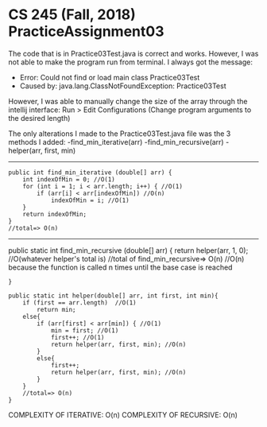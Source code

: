 # CS 245 (Fall, 2018) PracticeAssignment03

The code that is in Practice03Test.java is correct and works. However, I was not able to make the program run from terminal.
I always got the message:

* Error: Could not find or load main class Practice03Test
* Caused by: java.lang.ClassNotFoundException: Practice03Test

However, I was able to manually change the size of the array through the intellij interface: Run > Edit Configurations
(Change program arguments to the desired length)

The only alterations I made to the Practice03Test.java file was the 3 methods I added:
    -find_min_iterative(arr)
    -find_min_recursive(arr)
    -helper(arr, first, min)

---------
    public int find_min_iterative (double[] arr) {
        int indexOfMin = 0; //O(1)
        for (int i = 1; i < arr.length; i++) { //O(1)
            if (arr[i] < arr[indexOfMin]) //O(n)
                indexOfMin = i; //O(1)
        }
        return indexOfMin;
    }
    //total=> O(n)

---------

public static int find_min_recursive (double[] arr) {
        return helper(arr, 1, 0); //O(whatever helper's total is)
        //total of find_min_recursive=> O(n)
        //O(n) because the function is called n times until the base case is reached

    }

    public static int helper(double[] arr, int first, int min){
        if (first == arr.length)  //O(1)
            return min;
        else{
            if (arr[first] < arr[min]) { //O(1)
                min = first; //O(1)
                first++; //O(1)
                return helper(arr, first, min); //O(n)
            }
            else{
                first++;
                return helper(arr, first, min); //O(n)
            }
        }
        //total=> O(n)
    }

COMPLEXITY OF ITERATIVE: O(n)
COMPLEXITY OF RECURSIVE: O(n)
